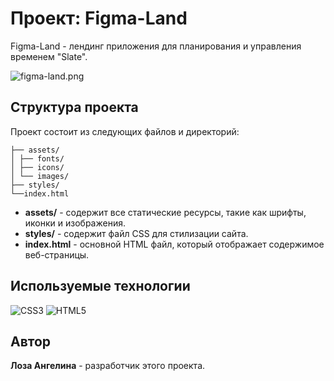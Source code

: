# Проект: Figma-Land
Figma-Land - лендинг приложения для планирования и управления временем "Slate".

![figma-land.png](..%2Ffigma-land.png)

## Структура проекта
Проект состоит из следующих файлов и директорий:

    ├── assets/
    │ ├── fonts/
    │ ├── icons/
    │ └── images/
    ├── styles/
    └──index.html

- **assets/** - содержит все статические ресурсы, такие как шрифты, иконки и изображения.
- **styles/** - содержит файл CSS для стилизации сайта.
- **index.html** - основной HTML файл, который отображает содержимое веб-страницы.

## Используемые технологии
![CSS3](https://img.shields.io/badge/CSS3-1572B6?style=for-the-badge&logo=css3&logoColor=white)
![HTML5](https://img.shields.io/badge/HTML5-E34F26?style=for-the-badge&logo=html5&logoColor=white)

## Автор
**Лоза Ангелина** - разработчик этого проекта.
